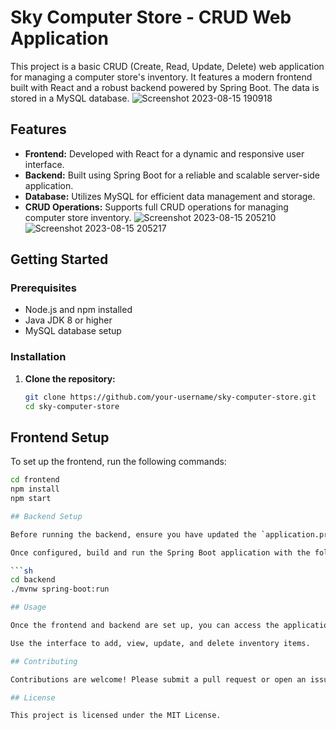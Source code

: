 # Sky Computer Store - CRUD Web Application

This project is a basic CRUD (Create, Read, Update, Delete) web application for managing a computer store's inventory. It features a modern frontend built with React and a robust backend powered by Spring Boot. The data is stored in a MySQL database.
![Screenshot 2023-08-15 190918](https://github.com/srijithyaparathna/SKYjithyapa-SKY-Computer_Store_full_website/assets/125755221/ffb814eb-c67c-4b02-b347-6bce80104941)

## Features

- **Frontend:** Developed with React for a dynamic and responsive user interface.
- **Backend:** Built using Spring Boot for a reliable and scalable server-side application.
- **Database:** Utilizes MySQL for efficient data management and storage.
- **CRUD Operations:** Supports full CRUD operations for managing computer store inventory.
![Screenshot 2023-08-15 205210](https://github.com/srijithyaparathna/SKYjithyapa-SKY-Computer_Store_full_website/assets/125755221/cbdfca60-f8e3-4293-987e-e5c3a8a8748c)
![Screenshot 2023-08-15 205217](https://github.com/srijithyaparathna/SKYjithyapa-SKY-Computer_Store_full_website/assets/125755221/13c1951b-2ff7-45fa-bb69-3a9389de1410)

## Getting Started

### Prerequisites

- Node.js and npm installed
- Java JDK 8 or higher
- MySQL database setup

### Installation

1. **Clone the repository:**

   ```sh
   git clone https://github.com/your-username/sky-computer-store.git
   cd sky-computer-store

## Frontend Setup

To set up the frontend, run the following commands:

```sh
cd frontend
npm install
npm start

## Backend Setup

Before running the backend, ensure you have updated the `application.properties` file located in the `src/main/resources` directory with your MySQL database configuration.

Once configured, build and run the Spring Boot application with the following commands:

```sh
cd backend
./mvnw spring-boot:run

## Usage

Once the frontend and backend are set up, you can access the application at [http://localhost:3000](http://localhost:3000).

Use the interface to add, view, update, and delete inventory items.

## Contributing

Contributions are welcome! Please submit a pull request or open an issue to discuss any changes.

## License

This project is licensed under the MIT License.


